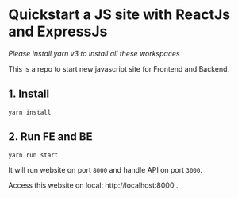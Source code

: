 # Quickstart a JS site with ReactJs and ExpressJs

*Please install yarn v3 to install all these workspaces*

This is a repo to start new javascript site for Frontend and Backend.

## 1. Install

```yarn install```

## 2. Run FE and BE

```yarn run start```

It will run website on port `8000` and handle API on port `3000`.

Access this website on local: http://localhost:8000 .
